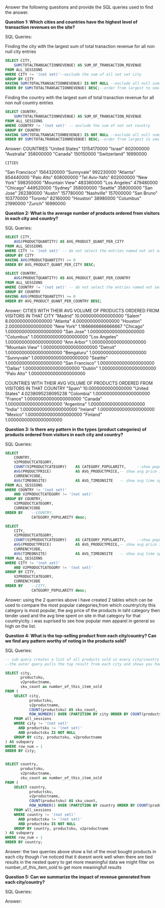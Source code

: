 Answer the following questions and provide the SQL queries used to find the answer.

    
**Question 1: Which cities and countries have the highest level of transaction revenues on the site?**


SQL Queries:

Finding the city with the largest sum of total tranaction revenue for all non null city entries
```SQL
SELECT CITY,
	SUM(TOTALTRANSACTIONREVENUE) AS SUM_OF_TRANSACTION_REVENUE
FROM ALL_SESSIONS
WHERE CITY != '(not set)'--exclude the sum of all not set city
GROUP BY CITY
HAVING SUM(TOTALTRANSACTIONREVENUE) IS NOT NULL --exclude all null sums from output
ORDER BY SUM(TOTALTRANSACTIONREVENUE) DESC;--order from largest to smallest sum
```
Finding the country with the largest sum of total tranaction revenue for all non null country entries
```SQL
SELECT COUNTRY,
	SUM(TOTALTRANSACTIONREVENUE) AS SUM_OF_TRANSACTION_REVENUE
FROM ALL_SESSIONS
WHERE COUNTRY != '(not set)' -- exclude the sum of not set country
GROUP BY COUNTRY
HAVING SUM(TOTALTRANSACTIONREVENUE) IS NOT NULL --exclude all null sums from output
ORDER BY SUM(TOTALTRANSACTIONREVENUE) DESC;--order from largest to smallest sum
```



Answer:
    COUNTRIES
"United States"	13154170000
"Israel"	602000000
"Australia"	358000000
"Canada"	150150000
"Switzerland"	16990000

    CITIES
"San Francisco"	1564320000
"Sunnyvale"	992230000
"Atlanta"	854440000
"Palo Alto"	608000000
"Tel Aviv-Yafo"	602000000
"New York"	598350000
"Mountain View"	483360000
"Los Angeles"	479480000
"Chicago"	449520000
"Sydney"	358000000
"Seattle"	358000000
"San Jose"	262380000
"Austin"	157780000
"Nashville"	157000000
"San Bruno"	103770000
"Toronto"	82160000
"Houston"	38980000
"Columbus"	21990000
"Zurich"	16990000



**Question 2: What is the average number of products ordered from visitors in each city and country?**


SQL Queries:
```SQL
SELECT CITY,
	AVG(PRODUCTQUANTITY) AS AVG_PRODUCT_QUANT_PER_CITY
FROM ALL_SESSIONS
WHERE CITY != '(not set)' -- do not select the entries named not set as those are invalid for this question
GROUP BY CITY
HAVING AVG(PRODUCTQUANTITY) >= 0
ORDER BY AVG_PRODUCT_QUANT_PER_CITY DESC;

SELECT COUNTRY,
	AVG(PRODUCTQUANTITY) AS AVG_PRODUCT_QUANT_PER_COUNTRY
FROM ALL_SESSIONS
WHERE COUNTRY != '(not set)' -- do not select the entries named not set as those are invalid for this question
GROUP BY COUNTRY
HAVING AVG(PRODUCTQUANTITY) >= 0
ORDER BY AVG_PRODUCT_QUANT_PER_COUNTRY DESC;
```


Answer:
CITIES WITH THEIR AVG  VOLUME OF PRODUCTS ORDERED FROM VISITORS IN THAT CITY
"Madrid"	10.0000000000000000
"Salem"	8.0000000000000000
"Atlanta"	4.0000000000000000
"Houston"	2.0000000000000000
"New York"	1.1666666666666667
"Chicago"	1.00000000000000000000
"San Jose"	1.00000000000000000000
"Columbus"	1.00000000000000000000
"Los Angeles"	1.00000000000000000000
"Ann Arbor"	1.00000000000000000000
"Mountain View"	1.00000000000000000000
"Detroit"	1.00000000000000000000
"Bengaluru"	1.00000000000000000000
"Sunnyvale"	1.00000000000000000000
"Seattle"	1.00000000000000000000
"San Francisco"	1.00000000000000000000
"Dallas"	1.00000000000000000000
"Dublin"	1.00000000000000000000
"Palo Alto"	1.00000000000000000000

COUNTRIES WITH THEIR AVG VOLUME OF PRODUCTS ORDERED FROM VISITORS IN THAT COUNTRY
"Spain"	10.0000000000000000
"United States"	4.0238095238095238
"Colombia"	1.00000000000000000000
"France"	1.00000000000000000000
"Canada"	1.00000000000000000000
"Argentina"	1.00000000000000000000
"India"	1.00000000000000000000
"Ireland"	1.00000000000000000000
"Mexico"	1.00000000000000000000
"Finland"	1.00000000000000000000



**Question 3: Is there any pattern in the types (product categories) of products ordered from visitors in each city and country?**


SQL Queries:
```SQL
SELECT 
	COUNTRY,
	V2PRODUCTCATEGORY,
	COUNT(V2PRODUCTCATEGORY) 	AS CATEGORY_POPULARITY, 	--show popularity of this category 
	AVG(PRODUCTPRICE) 			AS AVG_PRODUCTPRICE,-- show avg price in this category
	CURRENCYCODE,									
	AVG(TIMEONSITE) 			AS AVG_TIMEONSITE 	-- show avg time spent on site for this category
FROM ALL_SESSIONS
WHERE COUNTRY != '(not set)'
	AND V2PRODUCTCATEGORY != '(not set)'
GROUP BY COUNTRY,
	V2PRODUCTCATEGORY,
	CURRENCYCODE
ORDER BY 	--COUNTRY, 
			CATEGORY_POPULARITY desc;

SELECT 
	CITY,
	V2PRODUCTCATEGORY,
	COUNT(V2PRODUCTCATEGORY) 	AS CATEGORY_POPULARITY, 	--show popularity of this category 
	AVG(PRODUCTPRICE) 			AS AVG_PRODUCTPRICE,-- show avg price in this category
	CURRENCYCODE,									
	AVG(TIMEONSITE) 			AS AVG_TIMEONSITE 	-- show avg time spent on site for this category
FROM ALL_SESSIONS
WHERE CITY != '(not set)'
	AND V2PRODUCTCATEGORY != '(not set)'
GROUP BY CITY,
	V2PRODUCTCATEGORY,
	CURRENCYCODE
ORDER BY 	--CITY, 
			CATEGORY_POPULARITY desc;
```


Answer:
using the 2 querries above i have created 2 tables which can be used to compare the most popular categories,from which country/city this category is most popular, the avg price of the products in taht category then tender used and the avg time spent on site in that category for that country/city.
i was suprised to see how popular men apparel in general so high on the list.


**Question 4: What is the top-selling product from each city/country? Can we find any pattern worthy of noting in the products sold?**

SQL Queries:
```SQL
-- sub query creates a list of all products sold in every city/country and orders it by amount sold
--the outer query pulls the top result from each city and shows you how much of it was sold to that city

SELECT city,
       productsku,
       v2productname,
	   sku_count as number_of_this_item_sold
FROM (
    SELECT city,
           productsku,
           v2productname,
           COUNT(productsku) AS sku_count,
           ROW_NUMBER() OVER (PARTITION BY city ORDER BY COUNT(productsku) DESC) AS row_num
    FROM all_sessions
    WHERE city != '(not set)' 
      AND productsku != '(not set)'
      AND productsku IS NOT NULL
    GROUP BY city, productsku, v2productname
) AS subquery
WHERE row_num = 1
ORDER BY city;


SELECT country,
       productsku,
       v2productname,
	   sku_count as number_of_this_item_sold
FROM (
    SELECT country,
           productsku,
           v2productname,
           COUNT(productsku) AS sku_count,
           ROW_NUMBER() OVER (PARTITION BY country ORDER BY COUNT(productsku) DESC) AS row_num
    FROM all_sessions
    WHERE country != '(not set)' 
      AND productsku != '(not set)'
      AND productsku IS NOT NULL
    GROUP BY country, productsku, v2productname
) AS subquery
WHERE row_num = 1
ORDER BY country;
```


Answer: the two querries above show a list of the most bought products in each city though i've noticed that it doesnt work well when there are tied results in the nested query to get more meaningful data we might filter on number_of_this_item_sold to get more meaningfull results


**Question 5: Can we summarize the impact of revenue generated from each city/country?**

SQL Queries:




Answer:







